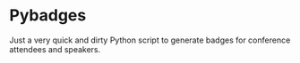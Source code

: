 Pybadges
========

Just a very quick and dirty Python script to generate badges for
conference attendees and speakers.
